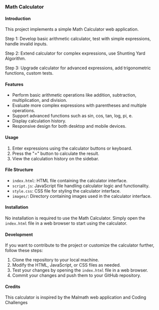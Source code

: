 
### Math Calculator 
#### Introduction
This project implements a simple Math Calculator web application.


Step 1: Develop basic arithmetic calculator, test with simple expressions, handle invalid inputs.

Step 2: Extend calculator for complex expressions, use Shunting Yard Algorithm.

Step 3: Upgrade calculator for advanced expressions, add trigonometric functions, custom tests.


#### Features
- Perform basic arithmetic operations like addition, subtraction, multiplication, and division.
- Evaluate more complex expressions with parentheses and multiple operations.
- Support advanced functions such as sin, cos, tan, log, pi, e.
- Display calculation history.
- Responsive design for both desktop and mobile devices.

#### Usage
1. Enter expressions using the calculator buttons or keyboard.
2. Press the "=" button to calculate the result.
3. View the calculation history on the sidebar.

#### File Structure
- `index.html`: HTML file containing the calculator interface.
- `script.js`: JavaScript file handling calculator logic and functionality.
- `style.css`: CSS file for styling the calculator interface.
- `images/`: Directory containing images used in the calculator interface.

#### Installation
No installation is required to use the Math Calculator. Simply open the `index.html` file in a web browser to start using the calculator.

#### Development
If you want to contribute to the project or customize the calculator further, follow these steps:
1. Clone the repository to your local machine.
2. Modify the HTML, JavaScript, or CSS files as needed.
3. Test your changes by opening the `index.html` file in a web browser.
4. Commit your changes and push them to your GitHub repository.

#### Credits
This calculator is inspired by the Malmath web application and Coding Challenges 

